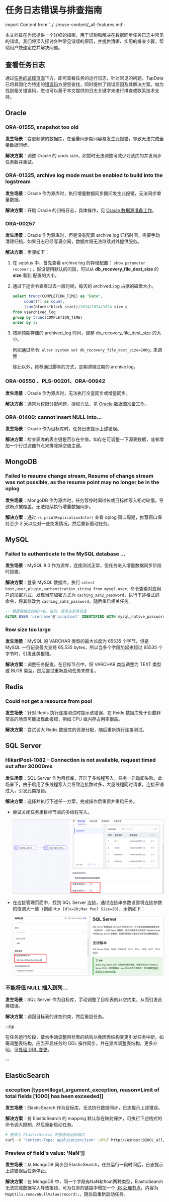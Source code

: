 # 任务日志错误与排查指南
import Content from '../../reuse-content/_all-features.md';

<Content />

本文档旨在为您提供一个详细的指南，用于识别和解决在数据同步任务日志中常见的错误。我们将深入探讨各种常见错误的原因，并提供清晰、实用的排查步骤，帮助用户快速定位并解决问题。



## 查看任务日志

通过[任务的监控页面](../../user-guide/copy-data/monitor-task.md#error-code)下方，即可查看任务的运行日志，针对常见的问题，TapData 已将其固化为特定的[错误码](error-code.md)方便您查找，同时提供了错误原因及其解决方案。如为找到相关错误码，您也可以基于本文提供的日志关键字来进行排查或联系技术支持。

## Oracle

### ORA-01555, snapshot too old

**发生场景**：变更频繁的数据库，在全量同步期间容易发生此报错，导致无法完成全量数据同步。

**解决方案**：调整 Oracle 的 undo size，如暂时无法调整可减少对该库的并发同步任务数并重试。



### ORA-01325, archive log mode must be enabled to build into the logstream

**发生场景**：Oracle 作为源库时，执行增量数据同步期间发生此报错，无法同步增量数据。

**解决方案**：开启 Oracle 的归档日志，具体操作，见 [Oracle 数据源准备工作](../../prerequisites/on-prem-databases/oracle.md)。



### ORA-00257

**发生场景**：Oracle 作为源库时，但是没有配置 archive log 归档时间，需要手动清理归档，如果日志已经写满空间，数据库将无法继续对外提供服务。

**解决方案**：步骤如下：

1. 在 sqlplus 中，首先查看 archive log 的存储配置： `show parameter recover；`，假设使用默认的闪回，可以从 **db_recovery_file_dest_size** 的 **size** 看到 配置的大小。

2. 通过下述命令查看过去一段时间，每天的 archived_log 占据的磁盘大小。

   ```sql
   select trunc(COMPLETION_TIME) as "Date",
        count(*) as count,
        (sum(blocks*block_size))/1024/1024/1024 size_g
   from v$archived_log
   group by trunc(COMPLETION_TIME)
   order by 1;
   ```

   

3. 按照预期存储的 archived_log 时间，调整 db_recovery_file_dest_size 的大小。

   例如通过命令: `alter system set db_recovery_file_dest_size=100g;` 来调整

   除此以外，推荐通过脚本的方式，定期清理过期的 archive log。



### ORA-06550 、PLS-00201、ORA-00942

**发生场景**：Oracle 作为源库时，无法执行全量同步或增量同步。

**解决方案**：通常为权限分配问题，授权方法，见 [Oracle 数据源准备工作](../../prerequisites/on-prem-databases/oracle.md)。



### ORA-01400: cannot insert NULL into...

**发生场景**：Oracle 作为目标库时，任务日志提示上述错误。

**解决方案**：检查源库的表主键是否存在空值，如存在可调整一下源表数据，或者增加一个行过滤器节点来排除掉空值主键。



## MongoDB

###  Failed to resume change stream, Resume of change stream was not possible, as the resume point may no longer be in the oplog

**发生场景**：MongoDB 作为源库时，任务暂停时间过长或目标库写入相对较慢，导致断点被覆盖，无法继续执行增量数据同步。

**解决方案**：通过 `rs.printReplicationInfo()` 查看 oplog 窗口周期，推荐窗口保持至少 3 天以应对一些突发情况，然后重新启动任务。



## MySQL

### Failed to authenticate to the MySQL database ...

**发生场景**：MySQL 8.0 作为源库，连接测试正常，但任务进入增量数据同步阶段时报错。

**解决方案**：登录 MySQL 数据库，执行 `select host,user,plugin,authentication_string from mysql.user;` 命令查看对应用户的加密方式，发现当前加密方式为 `caching_sah2_password`，执行下述格式的命令，将其修改为 `caching_sah2_password`，随后重启相关任务。

```sql
-- 需要替换您的用户名、密码、登录主机等信息
ALTER USER 'username'@'localhost' IDENTIFIED WITH mysql_native_password BY 'password';
```



### Row size too large

**发生场景**：MySQL 的 VARCHAR 类型的最大长度为 65535 个字节，但是 MySQL 一行记录最大支持 65,535 bytes，所以当多个字段加起来超过 65535 个字节时，引发此类报错。

**解决方案**：调整任务配置，在目标节点中，将 VARCHAR 类型调整为 TEXT 类型 或 BLOB 类型，然后尝试重新启动任务来修复。



## Redis

### Could not get a resource from pool

**发生场景**：针对 Redis 执行连接测试时提示该错误，在 Reids 数据库处于负载非常高的场景可能出现此报错，例如 CPU 或内存占用率很高。

**解决方案**：尝试调大 Redis 数据库的资源分配，随后重新执行连接测试。



## SQL Server

###  HikariPool-1082 - Connection is not available, request timed out after 30000ms

**发生场景**：SQL Server 作为目标库，开启了多线程写入，任务一启动即失败。此场景下，由于启用了多线程写入会导致连接数过多，大量线程同时请求，连接开销过大，引发此类报错。

**解决方案**：选择并执行下述任一方案，完成操作后重置并重启任务。

* 尝试关闭任务里目标节点的多线程写入。

  ![多线程写入](../../images/multi_thread_write.png)

* 在连接管理页面中，找到 SQL Server 连接，通过连接串参数设置将连接参数的值调大一些（例如 `Min Idle=20;Max Pool Size=20`），示例如下：

  ![连接串参数设置](../../images/sql_server_connection_settings.png)



### 不能将值 NULL 插入到列...

**发生场景**：SQL Server 作为目标库，手动调整了目标表的非空约束，从而引发此类错误。

**解决方案**：调回目标表的非空约束，然后重启任务。

:::tip

在任务运行阶段，请勿手动调整目标表的结构以免因表结构变更引发任务中断，如需调整表结构，应当开启任务的 DDL 操作同步，并在源库调整表结构，更多介绍，见[处理 DDL 变更](../../case-practices/best-practice/handle-schema-change.md)。

:::

## ElasticSearch

### exception [type=illegal_argument_exception, reason=Limit of total fields [1000] has been exceeded]]

**发生场景**：ElasticSearch 作为目标库，无法执行数据同步，日志提示上述错误。

**解决方案**：有 ElasticSearch 的 mapping 默认存在映射保护，可执行下述格式的命令调大限制，然后重新启动任务。

```bash
# 替换为 ElasticSearch 的服务地址和端口
curl -H "Content-Type: application/json" -XPUT http://esHost:9200/_all/_settings -d '{"index.mapping.total_fields.limit": 5000}'
```



### Preview of field's value: 'NaN']]

**发生场景**：从 MongoDB 同步到 ElasticSearch，任务运行一段时间后，日志提示上述错误后任务停止。

**解决方案**：在 MongoDB 中，同一个字段有NaN和float两种类型，ElasticSearch 无法完成数据写入导致报错，可为任务的链路中增加一个 [JS 处理节点](../../user-guide/data-development/process-node.md#js-process)，内容为 `MapUtils.removeNullValue(record);`，随后启重新启动任务。
